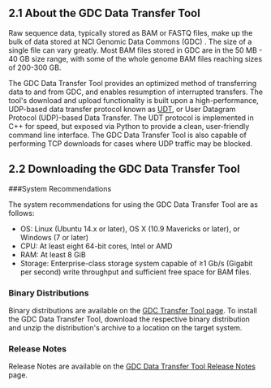 ## 2.1 About the GDC Data Transfer Tool

Raw sequence data, typically stored as BAM or FASTQ files, make up the bulk of data stored at NCI Genomic Data Commons (GDC) . The size of a single file can vary greatly. Most BAM files stored in GDC are in the 50 MB - 40 GB size range, with some of the whole genome BAM files reaching sizes of 200-300 GB.

The GDC Data Transfer Tool provides an optimized method of transferring data to and from GDC, and enables resumption of interrupted transfers. The tool's download and upload functionality is built upon a high-performance, UDP-based data transfer protocol known as [UDT](http://udt.sourceforge.net/), or User Datagram Protocol (UDP)-based Data Transfer. The UDT protocol is implemented in C++ for speed, but exposed via Python to provide a clean, user-friendly command line interface. The GDC Data Transfer Tool is also capable of performing TCP downloads for cases where UDP traffic may be blocked.

## 2.2 Downloading the GDC Data Transfer Tool

###System Recommendations

The system recommendations for using the GDC Data Transfer Tool&nbsp;are as follows:

* OS: Linux (Ubuntu 14.x or later), OS X (10.9 Mavericks or later), or Windows (7 or later)
* CPU: At least eight 64-bit cores, Intel or AMD
* RAM: At least 8 GiB
* Storage: Enterprise-class storage system capable of &ge;1 Gb/s (Gigabit per second) write throughput and sufficient free space for BAM files.

### Binary Distributions

Binary distributions are available on the [GDC Transfer Tool page](https://gdc-dev.nci.nih.gov/access-data/gdc-data-transfer-tool). To install the GDC Data Transfer Tool, download the respective binary distribution and unzip the distribution&#39;s archive to a location on the target system.

### Release Notes

Release Notes are available on the [GDC Data Transfer Tool Release Notes](/node/8300/) page.
